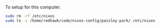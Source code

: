 To setup for this computer.

```bash
sudo rm -rf /etc/nixos
sudo ln -s /home/redhawk/code/nixos-config/paisley-park/ /etc/nixos
```